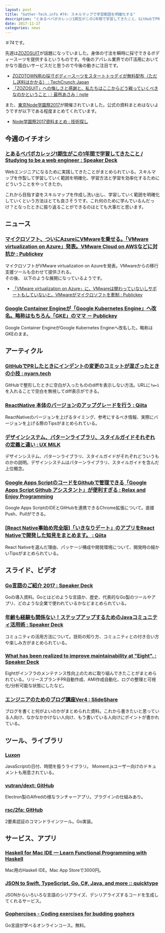 ```yaml
---
layout: post
title: "Gather-Tech.info #74: スキルマップで学習範囲を明確化する"
description: "とあるペパボカレッジ1期生がこの1年間で学習してきたこと、GitHubでPRしたときにインデントの変更のコミットが混ざったときの小技 など"
date: 2017-11-27
categories: news
---
```


＃74です。

先週は[ZOZOSUIT](http://zozo.jp/zozosuit/)が話題になっていました。身体の寸法を瞬時に採寸できるボディースーツを提供するというものです。今後のアパレル業界でのIT活用においてかなり面白いサービスだと思うので今後の動きに注目です。

- [ZOZOTOWN用の採寸ボディースーツをスタートトゥデイが無料配布（ただし送料はかかる） : TechCrunch Japan](http://jp.techcrunch.com/2017/11/22/zozotown-gives-away-measurement-suit-free/)
- [「ZOZOSUIT」への悔しさと感謝と、私たちはここからどう戦っていくべきなのかということ :｜最所あさみ｜note](https://note.mu/qzqrnl/n/n6d7a1acd0927)

また、[東京Node学園祭2017](http://nodefest.jp/2017/)が開催されていました。公式の資料まとめはないようですが以下である程度まとめてくれています。

- [Node学園祭2017資料まとめ : 技術探し](http://abouthiroppy.hatenablog.jp/entry/nodefest2017)

## 今週のイチオシ

### [とあるペパボカレッジ1期生がこの1年間で学習してきたこと / Studying to be a web engineer : Speaker Deck](https://speakerdeck.com/kosuke_nakamura/studying-to-be-a-web-engineer)

Webエンジニアになるために実践してきたことがまとめられている。スキルマップを作製して学習していく範囲を明確化、学習方法と学習を効率化するためにどういうことをやってきたか。

これから目指す姿をスキルマップを作成し洗い出し、学習していく範囲を明確化していくという方法はとても良さそうです。これ何のために学んでいるんだっけ？となったときに振り返ることができるのはとても大事だと思います。

## ニュース

### [マイクロソフト、ついにAzureにVMwareを乗せる。「VMware virtualization on Azure」発表。VMware Cloud on AWSなどに対抗か : Publickey](http://www.publickey1.jp/blog/17/azurevmwarevmware_virtualization_on_azurevmware_cloud_on_aws.html)

マイクロソフトがVMware virtualization on Azureを発表。VMwareからの移行支援ツールも合わせて提供される。  
その後、    以下のような展開になっているようです。

- [「VMware virtualization on Azure」に、VMwareは関わっていないしサポートもしていないと。VMwareがマイクロソフトを牽制 : Publickey](http://www.publickey1.jp/blog/17/virtualization_on_azure_vmware.html)

### [Google Container Engineが「Google Kubernetes Engine」へ改名。略称はもちろん「GKE」のママ － Publickey](http://www.publickey1.jp/blog/17/google_container_enginegoogle_kubernetes_enginegke.html)

Google Container EngineがGoogle Kubernetes Engineへ改名した。略称はGKEのまま。

## アーティクル

### [GitHubでPRしたときにインデントの変更のコミットが混ざったときの小技 : nyarn.tech](http://www.nyarn.tech/entry/2016/10/03/014916)

GitHubで整形したときに空白が入ったもののdiffを表示しない方法。URLに`?w=1`を入れることで空白を無視してdiff表示ができる。

### [ReactNative 本体のバージョンのアップグレードを行う : Qiita](https://qiita.com/hotchpotch/items/5617caccd8749f410631)

ReactNativeのバージョンを上げるタイミング、参考にするべき情報、実際にバージョンを上げる際のTipsがまとめられている。

### [デザインシステム、パターンライブラリ、スタイルガイドそれぞれの定義と違い : UX MILK](http://uxmilk.jp/69278)

デザインシステム、パターンライブラリ、スタイルガイドがそれぞれどういうものかの説明。デザインシステムはパターンライブラリ、スタイルガイドを含んだ上位概念。

### [Google Apps ScriptのコードをGithubで管理できる「Google Apps Script Github アシスタント」が便利すぎる : Relax and Enjoy Programming](http://tadaken3.hatenablog.jp/entry/gas-github)

Google Apps ScriptのIDEとGitHubを連携できるChrome拡張について。直接Push、Pullができる。

### [[React Native事始め完全版]「いきなりデート」のアプリをReact Nativeで開発した知見をまとめます。 : Qiita](https://qiita.com/gogotanaka/items/07f9f5ed8e93a47a8bcd)

React Nativeを選んだ理由、パッケージ構成や開発環境について、開発時の細かいTipsがまとめられている。

## スライド、ビデオ

### [Go言語のご紹介 2017 : Speaker Deck](https://speakerdeck.com/qt_luigi/goyan-yu-falsegoshao-jie-2017)

Goの導入資料。Goとはどのような言語か、歴史、代表的なGo製のツールやアプリ、どのような企業で使われているかなどまとめられている。

### [年齢も経験も関係ない！ステップアップするためのJavaコミュニティ活用術 : Speaker Deck](https://speakerdeck.com/ihcomega56/nian-ling-mojing-yan-moguan-xi-nai-sutetuhuatuhusurutamefalsejavakomiyuniteihuo-yong-shu)

コミュニティの活用方法について。技術の知り方、コミュニティとの付き合い方や楽しみ方がまとめられている。

### [What has been realized to improve maintainability at "Eight". : Speaker Deck](https://speakerdeck.com/hokkai7go/what-has-been-realized-to-improve-maintainability-at-eight)

Eightがインフラのメンテナンス性向上のために取り組んできたことがまとめられている。リリースブランチPR自動作成、AMI作成自動化、ログの整理と可視化/分析可能な状態にしたなど。

### [エンジニアのためのブログ講座Ver4 : SlideShare](https://www.slideshare.net/kenjitanaka58/ver4-82581986?ref=https://dev.classmethod.jp/etc/writing-blog-for-engineers-4/)

ブログを書くと何がよいのかがまとめられた資料。これから書きたいと思っている人向け、なかなかかけない人向け、もう書いている人向けにポイントが書かれている。

## ツール、ライブラリ

### [Luxon](https://moment.github.io/luxon/)

JavaScriptの日付、時間を扱うライブラリ。 Moment.jsユーザー向けのドキュメントも用意されている。

### [vutran/dext: GitHub](https://github.com/vutran/dext)

Electron製のAlfredの様なランチャーアプリ。プラグインの仕組みあり。

### [rsc/2fa: GitHub](https://github.com/rsc/2fa)

2要素認証のコマンドラインツール。Go実装。

## サービス、アプリ

### [Haskell for Mac IDE — Learn Functional Programming with Haskell](http://haskellformac.com/)

Mac用のHaskell IDE。Mac App Storeで3000円。

### [JSON to Swift, TypeScript, Go, C#, Java, and more :: quicktype](https://quicktype.io/)

JSONからいろいろな言語のシリアライズ、デシリアライズするコードを生成してくれるサービス。

### [Gophercises - Coding exercises for budding gophers](https://gophercises.com/)

Go言語が学べるオンラインコース。無料。
